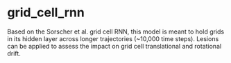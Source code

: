 # grid_cell_rnn
Based on the Sorscher et al. grid cell RNN, this model is meant to hold grids in its hidden layer across longer trajectories (~10,000 time steps). Lesions can be applied to assess the impact on grid cell translational and rotational drift.

